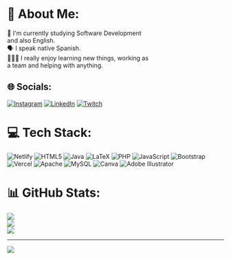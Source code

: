 # 💫 About Me:
🌱 I'm currently studying Software Development <br>and also English.<br>🗣️ I speak native Spanish.<br>🙋🏻‍♀️ I really enjoy learning new things, working as <br>a team and helping with anything.


## 🌐 Socials:
[![Instagram](https://img.shields.io/badge/Instagram-%23E4405F.svg?logo=Instagram&logoColor=white)](https://instagram.com/jazminmerva) [![LinkedIn](https://img.shields.io/badge/LinkedIn-%230077B5.svg?logo=linkedin&logoColor=white)](https://linkedin.com/in/minmercado) [![Twitch](https://img.shields.io/badge/Twitch-%239146FF.svg?logo=Twitch&logoColor=white)](https://twitch.tv/jazminmerva) 

# 💻 Tech Stack:
![Netlify](https://img.shields.io/badge/netlify-%23000000.svg?style=for-the-badge&logo=netlify&logoColor=#00C7B7) ![HTML5](https://img.shields.io/badge/html5-%23E34F26.svg?style=for-the-badge&logo=html5&logoColor=white) ![Java](https://img.shields.io/badge/java-%23ED8B00.svg?style=for-the-badge&logo=openjdk&logoColor=white) ![LaTeX](https://img.shields.io/badge/latex-%23008080.svg?style=for-the-badge&logo=latex&logoColor=white) ![PHP](https://img.shields.io/badge/php-%23777BB4.svg?style=for-the-badge&logo=php&logoColor=white) ![JavaScript](https://img.shields.io/badge/javascript-%23323330.svg?style=for-the-badge&logo=javascript&logoColor=%23F7DF1E) ![Bootstrap](https://img.shields.io/badge/bootstrap-%238511FA.svg?style=for-the-badge&logo=bootstrap&logoColor=white) ![Vercel](https://img.shields.io/badge/vercel-%23000000.svg?style=for-the-badge&logo=vercel&logoColor=white) ![Apache](https://img.shields.io/badge/apache-%23D42029.svg?style=for-the-badge&logo=apache&logoColor=white) ![MySQL](https://img.shields.io/badge/mysql-4479A1.svg?style=for-the-badge&logo=mysql&logoColor=white) ![Canva](https://img.shields.io/badge/Canva-%2300C4CC.svg?style=for-the-badge&logo=Canva&logoColor=white) ![Adobe Illustrator](https://img.shields.io/badge/adobe%20illustrator-%23FF9A00.svg?style=for-the-badge&logo=adobe%20illustrator&logoColor=white)
# 📊 GitHub Stats:
![](https://github-readme-stats.vercel.app/api?username=MinMercado&theme=dark&hide_border=false&include_all_commits=false&count_private=false)<br/>
![](https://github-readme-streak-stats.herokuapp.com/?user=MinMercado&theme=dark&hide_border=false)<br/>
![](https://github-readme-stats.vercel.app/api/top-langs/?username=MinMercado&theme=dark&hide_border=false&include_all_commits=false&count_private=false&layout=compact)

---
[![](https://visitcount.itsvg.in/api?id=MinMercado&icon=0&color=0)](https://visitcount.itsvg.in)

<!-- Proudly created with GPRM ( https://gprm.itsvg.in ) -->
